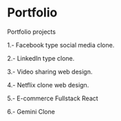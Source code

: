 # Portfolio
Portfolio projects

1.- Facebook type social media clone.

2.- LinkedIn type clone.

3.- Video sharing web design.

4.- Netflix clone web design.

5.- E-commerce Fullstack React

6.- Gemini Clone
